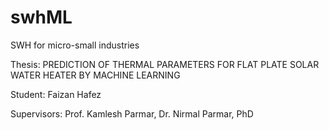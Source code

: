 # swhML
SWH for micro-small industries

Thesis: PREDICTION OF THERMAL PARAMETERS FOR FLAT PLATE SOLAR WATER HEATER BY MACHINE LEARNING

Student: Faizan Hafez

Supervisors: Prof. Kamlesh Parmar, 
             Dr. Nirmal Parmar, PhD
